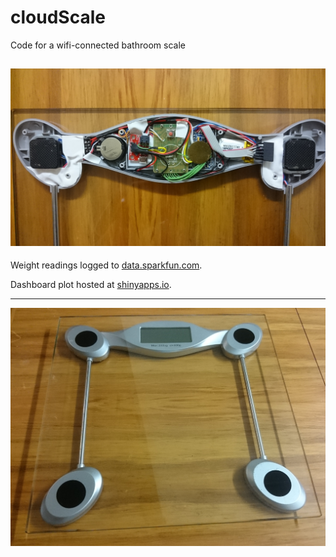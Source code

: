 # cloudScale
Code for a wifi-connected bathroom scale

![scale electronics close up](photos/DSC_0138.JPG)
---
Weight readings logged to [data.sparkfun.com](https://data.sparkfun.com/streams/mKEvnrmWD0iKXbbN76r3).

Dashboard plot hosted at [shinyapps.io](https://tim-fan.shinyapps.io/weightDashboard/).

---
![scale top view](photos/DSC_0132.JPG)
